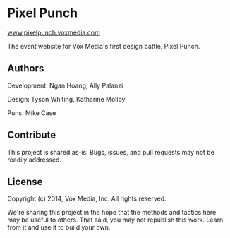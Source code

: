 # Pixel Punch

www.pixelpunch.voxmedia.com

The event website for Vox Media's first design battle, Pixel Punch.

## Authors

Development: Ngan Hoang, Ally Palanzi

Design: Tyson Whiting, Katharine Molloy

Puns: Mike Case

## Contribute

This project is shared as-is. Bugs, issues, and pull requests may not be readily addressed.

## License 

Copyright (c) 2014, Vox Media, Inc.
All rights reserved.

We're sharing this project in the hope that the methods and tactics here may be useful to others. That said, you may not republish this work. Learn from it and use it to build your own.